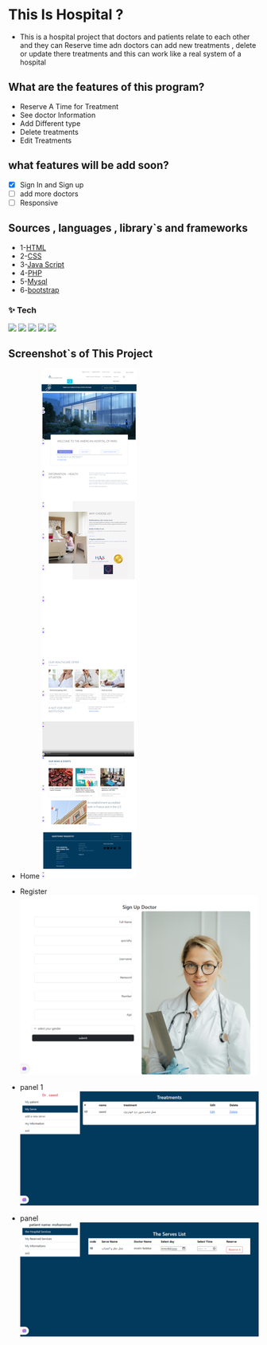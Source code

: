 #  This Is Hospital ?

* This is a hospital project that doctors and patients relate to each other  and they can Reserve time adn doctors can add new treatments , delete or update there treatments and this can work like a real system of a hospital

## What are the features of this program?

* Reserve A Time for Treatment
* See doctor Information
* Add Different type 
* Delete treatments 
* Edit Treatments

## what features will be add soon?

* [x] Sign In and Sign up  
* [ ] add more doctors 
* [ ] Responsive 

## Sources , languages , library`s and  frameworks 
 
* 1-[HTML](https://html.com/)
* 2-[CSS](https://www.w3.org/Style/CSS/)
* 3-[Java Script](https://www.javascript.com/)
* 4-[PHP](https://www.php.net/)
* 5-[Mysql](https://www.mysql.com/)
* 6-[bootstrap](https://getbootstrap.com/)


<h3> ✨ Tech</h3>
<p>
  <img  src="https://img.shields.io/badge/-HTML5-333333?style=flat&logo=HTML5" >
<img  src="https://img.shields.io/badge/-CSS-333333?style=flat&logo=CSS3&logoColor=1572B6" >
<img  src="https://img.shields.io/badge/-JavaScript-333333?style=flat&logo=javascript" >
<img  src="https://img.shields.io/badge/-Bootstrap-333333?style=flat&logo=bootstrap" >
<img  src="https://img.shields.io/badge/-php-333333?style=flat&logo=php" >
</p>

## Screenshot`s of This Project  

* Home
![Home](./screenshot/home.png)

* Register
![register](./screenshot/doctor.png)

* panel 1
![panel](./screenshot/panel.png)

* panel 
![panel2](./screenshot/panel2.png)
